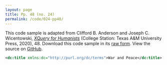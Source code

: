 ```yaml
---
layout: page
title: Pp. 48 (no. 24)
permalink: /code/024-pp48/
---
```


This code sample is adapted from Clifford B. Anderson and Joseph C. Wicentowski, 
[_XQuery for Humanists_](/) (College Station: Texas A&M University Press, 2020), 48. 
Download this code sample in its [raw form](/code/024-pp48/024-pp48.xml).
View the source on [GitHub](https://github.com/coding4humanists/xquery4humanists/blob/release/code/024-pp48/024-pp48.xml).

```xml
<dc:title xmlns:dc="http://purl.org/dc/terms">War and Peace</dc:title>
```  
